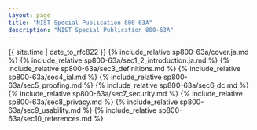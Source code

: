```yaml
---
layout: page
title: "NIST Special Publication 800-63A"
description: "NIST Special Publication 800-63A"
---
```


{{ site.time | date_to_rfc822 }}
{% include_relative sp800-63a/cover.ja.md %}
{% include_relative sp800-63a/sec1_2_introduction.ja.md %}
{% include_relative sp800-63a/sec3_definitions.md %}
{% include_relative sp800-63a/sec4_ial.md %}
{% include_relative sp800-63a/sec5_proofing.md %}
{% include_relative sp800-63a/sec6_dc.md %}
{% include_relative sp800-63a/sec7_security.md %}
{% include_relative sp800-63a/sec8_privacy.md %}
{% include_relative sp800-63a/sec9_usability.md %}
{% include_relative sp800-63a/sec10_references.md %}
